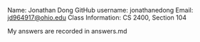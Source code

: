 Name: Jonathan Dong
GitHub username: jonathanedong
Email: jd964917@ohio.edu
Class Information: CS 2400, Section 104

My answers are recorded in answers.md
